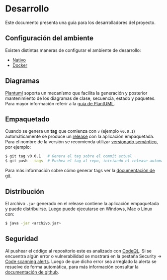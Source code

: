 # Desarrollo

Este documento presenta una guía para los desarrolladores del proyecto.

## Configuración del ambiente

Existen distintas maneras de configurar el ambiente de desarrollo:

- [Nativo](./Nativo.md)
- [Docker](./Docker.md)

## Diagramas

[Plantuml](https://plantuml.com/) soporta un mecanísmo que facilita la generación y posterior mantenimiento de los diagramas de clase, secuencia, estado y paquetes. Para mayor información referir a la [guía de PlantUML](./PlantUML.md).

## Empaquetado

Cuando se genera un **tag** que comienza con `v` (ejemplo `v0.0.1`) automáticamente se produce un [release](https://github.com/Chuleeta/algo3_tp2/releases) con la aplicación empaquetada. Para el nombre de la versión se recomienda utilizar [versionado semántico](https://semver.org/lang/es/), por ejemplo:

```bash
$ git tag v0.0.1   # Genera el tag sobre el commit actual
$ git push --tags  # Pushea el tag al repo, iniciando el release automático
```

Para más información sobre cómo generar tags ver la [documentación de git](https://git-scm.com/book/es/v2/Fundamentos-de-Git-Etiquetado).

## Distribución

El archivo `.jar` generado en el release contiene la aplicación empaquetada y puede distribuirse. Luego puede ejecutarse en Windows, Mac o Linux con:

```bash
$ java -jar <archivo.jar>
```

## Seguridad

Al pushear el código al repositorio este es analizado con [CodeQL](https://codeql.github.com/docs/). Si se encuentra algún error o vulnerabilidad se mostrará en la pestaña Security -> [Code scanning alerts](https://github.com/Chuleeta/algo3_tp2/security/code-scanning). Luego de que dicho error sea arreglado la alerta se resuelve de forma automática, para más información consultar la [documentación de github](https://docs.github.com/en/code-security/secure-coding/automatically-scanning-your-code-for-vulnerabilities-and-errors).
